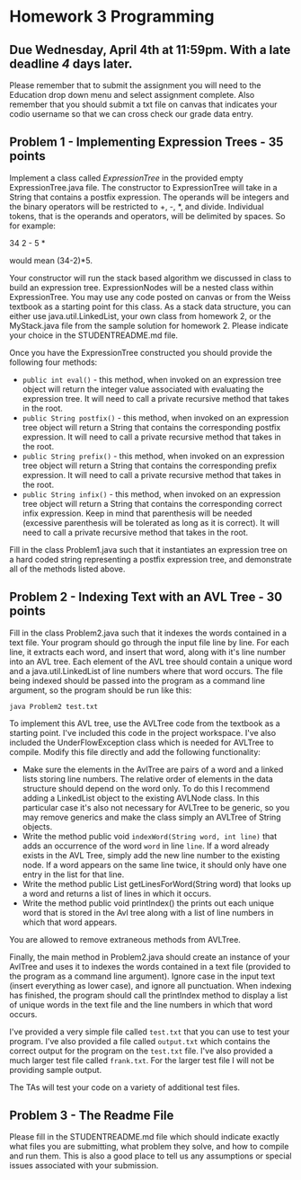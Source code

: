 # Homework 3 Programming

## Due Wednesday, April 4th at 11:59pm. With a late deadline *4* days later.

Please remember that to submit the assignment you will need to the Education drop down menu and select 
assignment complete.   Also remember that you should submit a txt file on canvas that indicates your codio username so that we can cross check our grade data entry.

## Problem 1 - Implementing Expression Trees - 35 points

Implement a class called *ExpressionTree* in the provided empty ExpressionTree.java file. The constructor to ExpressionTree will take in a String that contains a postfix expression. The operands will be integers and the binary operators will be restricted to +, -, *, and divide. Individual tokens, that is the operands and operators, will be delimited by spaces. So for example:

34 2 - 5 *

would mean (34-2)*5.

Your constructor will run the stack based algorithm we discussed in class to build an expression tree. ExpressionNodes will be a nested class within ExpressionTree. You may use any code posted on canvas or from the Weiss textbook as a starting point for this class. As a stack data structure, you can either use java.util.LinkedList, your own class from homework 2, or the MyStack.java file from the sample solution for homework 2.  Please indicate your choice in the STUDENTREADME.md file.

Once you have the ExpressionTree constructed you should provide the following four methods:

* ```public int eval()``` - this method, when invoked on an expression tree object will return the integer value associated with evaluating the expression tree. It will need to call a private recursive method that takes in the root.
* ```public String postfix()``` - this method, when invoked on an expression tree object will return a String that contains the corresponding postfix expression. It will need to call a private recursive method that takes in the root.
* ```public String prefix()``` - this method, when invoked on an expression tree object will return a String that contains the corresponding prefix expression. It will need to call a private recursive method that takes in the root.
* ```public String infix()``` - this method, when invoked on an expression tree object will return a String that contains the corresponding correct infix expression. Keep in mind that parenthesis will be needed (excessive parenthesis will be tolerated as long as it is correct). It will need to call a private recursive method that takes in the root.

Fill in the class Problem1.java such that it instantiates an expression tree on a hard coded string representing a postfix expression tree, and demonstrate all of the methods listed above.

## Problem 2 - Indexing Text with an AVL Tree - 30 points

Fill in the class Problem2.java such that it indexes the words contained in a text file. Your program should go through the input file line by line. For each line, it extracts each word, and insert that word, along with it's line number into an AVL tree. Each element of the AVL tree should contain a unique word and a java.util.LinkedList of line numbers where that word occurs. The file being indexed should be passed into the program as a command line argument, so the program should be run like this:

```java Problem2 test.txt```

To implement this AVL tree, use the AVLTree code from the textbook as a starting point. I've included this code in the project workspace.  I've also included the UnderFlowException class which is needed for AVLTree to compile.  Modify this file directly and add the following functionality: 

* Make sure the elements in the AvlTree are pairs of a word and a linked lists storing line numbers. The relative order of elements in the data structure should depend on the word only.  To do this I recommend adding a LinkedList object to the existing AVLNode class.  In this particular case it's also not necessary for AVLTree to be generic, so you may remove generics and make the class simply an AVLTree of String objects.
* Write the method public void ```indexWord(String word, int line)``` that adds an occurrence of the word ```word``` in line ```line```. If a word already exists in the AVL Tree, simply add the new line number to the existing node. If a word appears on the same line twice, it should only have one entry in the list for that line.
* Write the method public List getLinesForWord(String word) that looks up a word and returns a list of lines in which it occurs.
* Write the method public void printIndex() the prints out each unique word that is stored in the Avl tree along with a list of line numbers in which that word appears.

You are allowed to remove extraneous methods from AVLTree.

Finally, the main method in Problem2.java should create an instance of your AvlTree and uses it to indexes the words contained in a text file (provided to the program as a command line argument). Ignore case in the input text (insert everything as lower case), and ignore all punctuation. When indexing has finished, the program should call the printIndex method to display a list of unique words in the text file and the line numbers in which that word occurs. 

I've provided a very simple file called ```test.txt``` that you can use to test your program.  I've also provided a file called ```output.txt``` which contains the correct output for the program on the ```test.txt``` file.  I've also provided a much larger test file called ```frank.txt```. For the larger test file I will not be providing sample output.  

The TAs will test your code on a variety of additional test files.

## Problem 3 - The Readme File

Please fill in the STUDENTREADME.md file which should indicate exactly what files you are submitting, what problem they solve, and how to compile and run them. This is also a good place to tell us any assumptions or special issues associated with your submission.